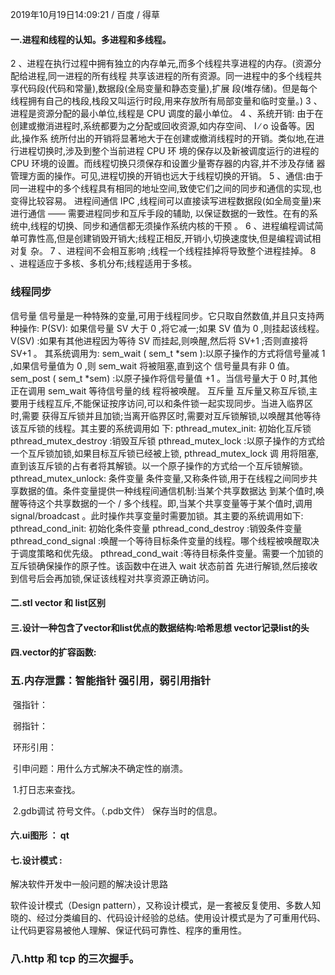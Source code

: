 2019年10月19日14:09:21  / 百度  / 得草



#### 一.进程和线程的认知。多进程和多线程。

2 、进程在执行过程中拥有独立的内存单元,而多个线程共享进程的内存。(资源分配给进程,同一进程的所有线程
共享该进程的所有资源。同一进程中的多个线程共享代码段(代码和常量),数据段(全局变量和静态变量),扩展
段(堆存储)。但是每个线程拥有自己的栈段,栈段又叫运行时段,用来存放所有局部变量和临时变量。)
3 、进程是资源分配的最小单位,线程是 CPU 调度的最小单位。
4 、系统开销: 由于在创建或撤消进程时,系统都要为之分配或回收资源,如内存空间、 I ∕ o 设备等。因此,操作系
统所付出的开销将显著地大于在创建或撤消线程时的开销。类似地,在进行进程切换时,涉及到整个当前进程 CPU 环
境的保存以及新被调度运行的进程的 CPU 环境的设置。而线程切换只须保存和设置少量寄存器的内容,并不涉及存储
器管理方面的操作。可⻅,进程切换的开销也远大于线程切换的开销。
5 、通信:由于同一进程中的多个线程具有相同的地址空间,致使它们之间的同步和通信的实现,也变得比较容易。
进程间通信 IPC ,线程间可以直接读写进程数据段(如全局变量)来进行通信 —— 需要进程同步和互斥手段的辅助,
以保证数据的一致性。在有的系统中,线程的切换、同步和通信都无须操作系统内核的干预 。
6 、进程编程调试简单可靠性高,但是创建销毁开销大;线程正相反,开销小,切换速度快,但是编程调试相对复
杂。
7 、进程间不会相互影响 ;线程一个线程挂掉将导致整个进程挂掉。
8 、进程适应于多核、多机分布;线程适用于多核。

### 线程同步

信号量
信号量是一种特殊的变量,可用于线程同步。它只取自然数值,并且只支持两种操作:
P(SV): 如果信号量 SV 大于 0 ,将它减一;如果 SV 值为 0 ,则挂起该线程。
V(SV) :如果有其他进程因为等待 SV 而挂起,则唤醒,然后将 SV+1 ;否则直接将 SV+1 。
其系统调用为:
sem_wait ( sem_t *sem ):以原子操作的方式将信号量减 1 ,如果信号量值为 0 ,则 sem_wait 将被阻塞,直到这个
信号量具有非 0 值。
sem_post ( sem_t *sem) :以原子操作将信号量值 +1 。当信号量大于 0 时,其他正在调用 sem_wait 等待信号量的线
程将被唤醒。
互斥量
互斥量又称互斥锁,主要用于线程互斥,不能保证按序访问,可以和条件锁一起实现同步。当进入临界区 时,需要
获得互斥锁并且加锁;当离开临界区时,需要对互斥锁解锁,以唤醒其他等待该互斥锁的线程。其主要的系统调用如
下:
pthread_mutex_init: 初始化互斥锁
pthread_mutex_destroy :销毁互斥锁
pthread_mutex_lock :以原子操作的方式给一个互斥锁加锁,如果目标互斥锁已经被上锁, pthread_mutex_lock 调
用将阻塞,直到该互斥锁的占有者将其解锁。以一个原子操作的方式给一个互斥锁解锁。
pthread_mutex_unlock:
条件变量
条件变量,又称条件锁,用于在线程之间同步共享数据的值。条件变量提供一种线程间通信机制:当某个共享数据达
到某个值时,唤醒等待这个共享数据的一个 / 多个线程。即,当某个共享变量等于某个值时,调用
signal/broadcast 。此时操作共享变量时需要加锁。其主要的系统调用如下:
pthread_cond_init: 初始化条件变量
pthread_cond_destroy :销毁条件变量
pthread_cond_signal :唤醒一个等待目标条件变量的线程。哪个线程被唤醒取决于调度策略和优先级。
pthread_cond_wait :等待目标条件变量。需要一个加锁的互斥锁确保操作的原子性。该函数中在进入 wait 状态前首
先进行解锁,然后接收到信号后会再加锁,保证该线程对共享资源正确访问。



#### 二.stl vector 和 list区别

#### 三.设计一种包含了vector和list优点的数据结构:哈希思想 vector记录list的头

#### 四.vector的扩容函数: 

### 五.内存泄露：智能指针 强引用，弱引用指针

​	强指针：

​	弱指针：

​	环形引用：

​	引申问题：用什么方式解决不确定性的崩溃。

​		1.打日志来查找。

​		2.gdb调试      符号文件。（.pdb文件） 保存当时的信息。

#### 六.ui图形 ： qt

#### 七.设计模式 : 

解决软件开发中一般问题的解决设计思路

软件设计模式（Design pattern），又称设计模式，是一套被反复使用、多数人知晓的、经过分类编目的、代码设计经验的总结。使用设计模式是为了可重用代码、让代码更容易被他人理解、保证代码可靠性、程序的重用性。

### 八.http 和 tcp 的三次握手。